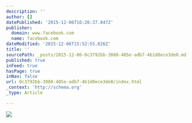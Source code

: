 ```yaml
---
description: ''
author: []
datePublished: '2015-12-06T16:26:37.847Z'
publisher:
  domain: www.facebook.com
  name: facebook.com
dateModified: '2015-12-06T15:52:55.826Z'
title: ''
sourcePath: _posts/2015-12-06-0c3792bb-3088-405e-adb7-4b1d0ece3de0.md
published: true
inFeed: true
hasPage: true
inNav: false
url: 0c3792bb-3088-405e-adb7-4b1d0ece3de0/index.html
_context: 'http://schema.org'
_type: Article

---
```

![](https://scontent-arn2-1.xx.fbcdn.net/hphotos-frc3/v/t1.0-9/574673_263145843804495_1552858031_n.jpg?oh=f8cb35060786eb06d9915afad5244fb8&oe=56D62247)